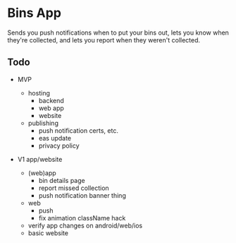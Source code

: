 # Bins App

Sends you push notifications when to put your bins out, lets you know when they're collected, and lets you report when they weren't collected.

## Todo

* MVP
  * hosting
    * backend
    * web app
    * website
  * publishing
    * push notification certs, etc.
    * eas update
    * privacy policy

* V1 app/website
  * (web)app
    * bin details page
    * report missed collection
    * push notification banner thing
  * web
    * push
    * fix animation className hack
  * verify app changes on android/web/ios
  * basic website